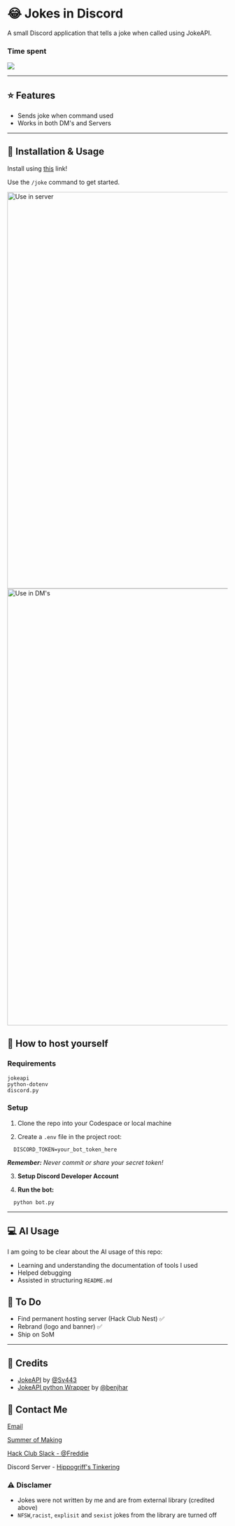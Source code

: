 # 😂 Jokes in Discord

A small Discord application that tells a joke when called using JokeAPI.

### Time spent
  ![](https://hackatime-badge.hackclub.com/U078VN0UU2K/Jokes)

---

## ⭐ Features

- Sends joke when command used
- Works in both DM's and Servers

---

## 🔨 Installation & Usage

Install using [this](https://discord.com/oauth2/authorize?client_id=1379174325076361296) link!

Use the ```/joke``` command to get started.

<img width="1096" height="907" alt="Use in server" src="https://github.com/user-attachments/assets/726507fe-af7e-4487-9ac1-3dba267f43a6" />

<img width="1526" height="999" alt="Use in DM's" src="https://github.com/user-attachments/assets/f6775d99-5d40-4bbb-8d21-5ce3e30a9db6" />



## 🛜 How to host yourself

### __Requirements__

  ```
  jokeapi
  python-dotenv
  discord.py
  ```
### __Setup__

  1. Clone the repo into your Codespace or local machine

  2. Create a ```.env``` file in the project root:
  ```
    DISCORD_TOKEN=your_bot_token_here
  ```
  ___Remember:__ Never commit or share your secret token!_
  
  3. __Setup Discord Developer Account__
     
  4. __Run the bot:__
  ```
    python bot.py
  ```
---

## 💻 AI Usage

I am going to be clear about the AI usage of this repo:

- Learning and understanding the documentation of tools I used
- Helped debugging
- Assisted in structuring ```README.md```

## 📃 To Do

- Find permanent hosting server (Hack Club Nest) ✅
- Rebrand (logo and banner) ✅
- Ship on SoM

---
## 🪪 Credits

- [JokeAPI](https://v2.jokeapi.dev/) by [@Sv443](https://github.com/Sv443)
- [JokeAPI python Wrapper](https://github.com/benjhar/JokeAPI-Python) by [@benjhar](https://github.com/benjhar)

## 📱 Contact Me

[Email](mailto:freddieayershon+jokeapidis@gmail.com)

[Summer of Making](https://summer.hackclub.com/users/6849)

[Hack Club Slack - @Freddie](https://hackclub.slack.com/team/U078VN0UU2K)

Discord Server - [Hippogriff's Tinkering](https://discord.gg/ZjgWuVSKeh)

### ⚠️ Disclamer

- Jokes were not written by me and are from external library (credited above)
- ```NFSW```,```racist```, ```explisit``` and ```sexist``` jokes from the library are turned off
